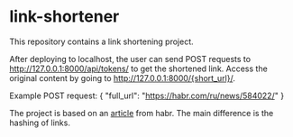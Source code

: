 # link-shortener
This repository contains a link shortening project. 


After deploying to localhost, the user can send POST requests to http://127.0.0.1:8000/api/tokens/ to get the shortened link.
Access the original content by going to http://127.0.0.1:8000/{short_url}/.

Example POST request:
{ 
  "full_url": "https://habr.com/ru/news/584022/"
}



The project is based on an [article]([https://www.example.com](https://habr.com/ru/articles/718800/)https://habr.com/ru/articles/718800/) from habr. 
The main difference is the hashing of links.
